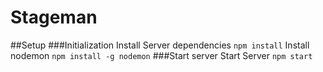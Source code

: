 # Stageman
##Setup
###Initialization
Install Server dependencies `npm install`
Install nodemon `npm install -g nodemon`
###Start server
Start Server `npm start`

